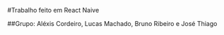 #Trabalho feito em React Naive

##Grupo: Aléxis Cordeiro, Lucas Machado, Bruno Ribeiro e José Thiago


 

